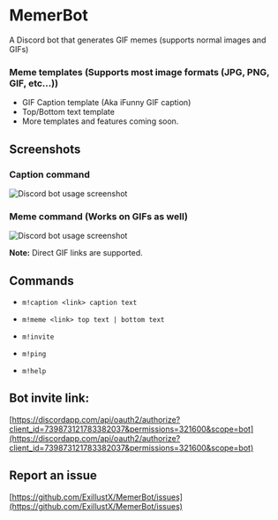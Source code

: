 # MemerBot
A Discord bot that generates GIF memes (supports normal images and GIFs)

### Meme templates (Supports most image formats (JPG, PNG, GIF, etc...))
- GIF Caption template (Aka iFunny GIF caption)
- Top/Bottom text template
- More templates and features coming soon.

## Screenshots
### Caption command
![Discord bot usage screenshot](https://i.imgur.com/TRccA8S.gif)

### Meme command (Works on GIFs as well)
![Discord bot usage screenshot](https://i.imgur.com/S64V5CK.png)

**Note:** Direct GIF links are supported.

## Commands
- `m!caption <link> caption text`

- `m!meme <link> top text | bottom text`

- `m!invite`

- `m!ping`

- `m!help`


## Bot invite link:
[https://discordapp.com/api/oauth2/authorize?client_id=739873121783382037&permissions=321600&scope=bot](https://discordapp.com/api/oauth2/authorize?client_id=739873121783382037&permissions=321600&scope=bot)


## Report an issue
[https://github.com/ExillustX/MemerBot/issues](https://github.com/ExillustX/MemerBot/issues)

